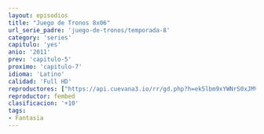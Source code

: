 ```yaml
---
layout: episodios
title: "Juego de Tronos 8x06"
url_serie_padre: 'juego-de-tronos/temporada-8'
category: 'series'
capitulo: 'yes'
anio: '2011'
prev: 'capitulo-5'
proximo: 'capitulo-7'
idioma: 'Latino'
calidad: 'Full HD'
reproductores: ["https://api.cuevana3.io/rr/gd.php?h=ek5lbm9xYWNrS0xJMVp5b21KREk0dFBLbjVkaHhkRGdrOG1jbnBpUnhhS1Z0M3QxYWNIVnhkS2twWGlvcTVXMG1yTjJwWDZVeE9XbnU1Mm9kYzNiMVptU3FadVkyUT09"]
reproductor: fembed
clasificacion: '+10'
tags:
- Fantasia
---
```












